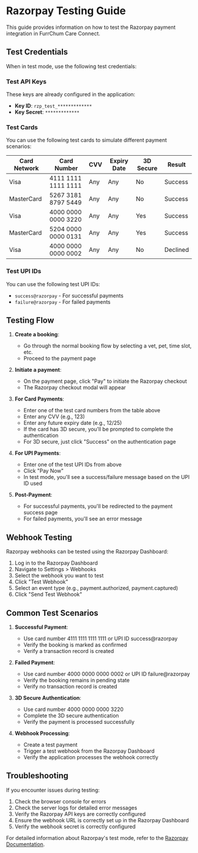 # Razorpay Testing Guide

This guide provides information on how to test the Razorpay payment integration in FurrChum Care Connect.

## Test Credentials

When in test mode, use the following test credentials:

### Test API Keys

These keys are already configured in the application:

- **Key ID**: `rzp_test_*************`
- **Key Secret**: `*************`

### Test Cards

You can use the following test cards to simulate different payment scenarios:

| Card Network | Card Number      | CVV | Expiry Date | 3D Secure | Result      |
|--------------|------------------|-----|-------------|-----------|-------------|
| Visa         | 4111 1111 1111 1111 | Any | Any         | No        | Success     |
| MasterCard   | 5267 3181 8797 5449 | Any | Any         | No        | Success     |
| Visa         | 4000 0000 0000 3220 | Any | Any         | Yes       | Success     |
| MasterCard   | 5204 0000 0000 0131 | Any | Any         | Yes       | Success     |
| Visa         | 4000 0000 0000 0002 | Any | Any         | No        | Declined    |

### Test UPI IDs

You can use the following test UPI IDs:

- `success@razorpay` - For successful payments
- `failure@razorpay` - For failed payments

## Testing Flow

1. **Create a booking**:
   - Go through the normal booking flow by selecting a vet, pet, time slot, etc.
   - Proceed to the payment page

2. **Initiate a payment**:
   - On the payment page, click "Pay" to initiate the Razorpay checkout
   - The Razorpay checkout modal will appear

3. **For Card Payments**:
   - Enter one of the test card numbers from the table above
   - Enter any CVV (e.g., 123)
   - Enter any future expiry date (e.g., 12/25)
   - If the card has 3D secure, you'll be prompted to complete the authentication
   - For 3D secure, just click "Success" on the authentication page

4. **For UPI Payments**:
   - Enter one of the test UPI IDs from above
   - Click "Pay Now"
   - In test mode, you'll see a success/failure message based on the UPI ID used

5. **Post-Payment**:
   - For successful payments, you'll be redirected to the payment success page
   - For failed payments, you'll see an error message

## Webhook Testing

Razorpay webhooks can be tested using the Razorpay Dashboard:

1. Log in to the Razorpay Dashboard
2. Navigate to Settings > Webhooks
3. Select the webhook you want to test
4. Click "Test Webhook"
5. Select an event type (e.g., payment.authorized, payment.captured)
6. Click "Send Test Webhook"

## Common Test Scenarios

1. **Successful Payment**:
   - Use card number 4111 1111 1111 1111 or UPI ID success@razorpay
   - Verify the booking is marked as confirmed
   - Verify a transaction record is created

2. **Failed Payment**:
   - Use card number 4000 0000 0000 0002 or UPI ID failure@razorpay
   - Verify the booking remains in pending state
   - Verify no transaction record is created

3. **3D Secure Authentication**:
   - Use card number 4000 0000 0000 3220
   - Complete the 3D secure authentication
   - Verify the payment is processed successfully

4. **Webhook Processing**:
   - Create a test payment
   - Trigger a test webhook from the Razorpay Dashboard
   - Verify the application processes the webhook correctly

## Troubleshooting

If you encounter issues during testing:

1. Check the browser console for errors
2. Check the server logs for detailed error messages
3. Verify the Razorpay API keys are correctly configured
4. Ensure the webhook URL is correctly set up in the Razorpay Dashboard
5. Verify the webhook secret is correctly configured

For detailed information about Razorpay's test mode, refer to the [Razorpay Documentation](https://razorpay.com/docs/payments/payments/test-mode/).
